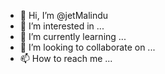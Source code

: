 - 👋 Hi, I’m @jetMalindu
- 👀 I’m interested in ...
- 🌱 I’m currently learning ...
- 💞️ I’m looking to collaborate on ...
- 📫 How to reach me ...

<!---
jetMalindu/jetMalindu is a ✨ special ✨ repository because its `README.md` (this file) appears on your GitHub profile.
You can click the Preview link to take a look at your changes.
--->
